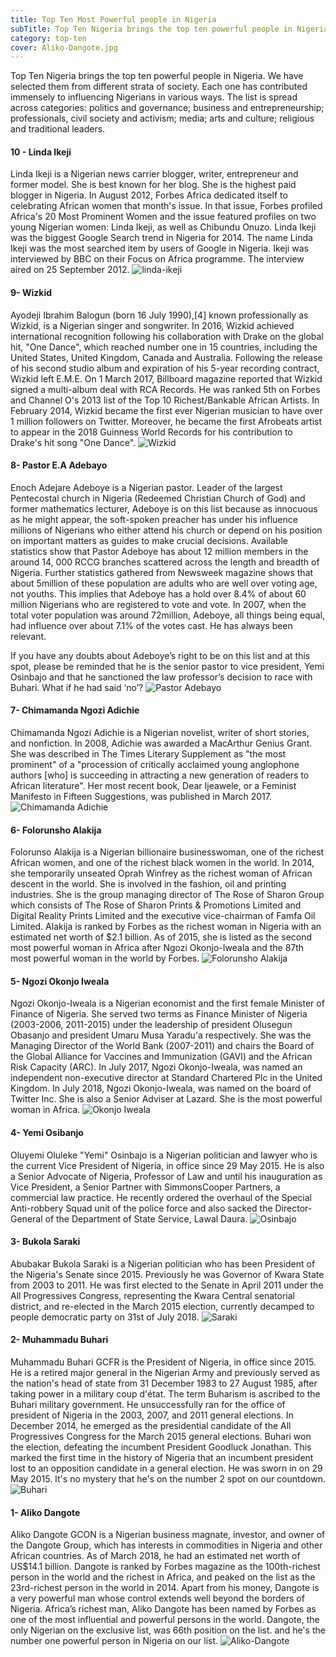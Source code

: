 ```yaml
---
title: Top Ten Most Powerful people in Nigeria
subTitle: Top Ten Nigeria brings the top ten powerful people in Nigeria.
category: top-ten
cover: Aliko-Dangote.jpg
---
```

Top Ten Nigeria brings the top ten powerful people in Nigeria. We have selected them from different strata of society. Each one has contributed immensely to influencing Nigerians in various ways. The list is spread across categories: politics and governance; business and entrepreneurship; professionals, civil society and activism; media; arts and culture; religious and traditional leaders.


#### 10 - Linda Ikeji
Linda Ikeji is a Nigerian news carrier blogger, writer, entrepreneur and former model. She is best known for her blog. She is the highest paid blogger in Nigeria. In August 2012, Forbes Africa dedicated itself to celebrating African women that month's issue. In that issue, Forbes profiled Africa's 20 Most Prominent Women and the issue featured profiles on two young Nigerian women: Linda Ikeji, as well as Chibundu Onuzo.
Linda Ikeji was the biggest Google Search trend in Nigeria for 2014. The name Linda Ikeji was the most searched item by users of Google in Nigeria. Ikeji was interviewed by BBC on their Focus on Africa programme. The interview aired on 25 September 2012.
![linda-ikeji](linda-ikeji-1.jpg)

#### 9- Wizkid
Ayodeji Ibrahim Balogun (born 16 July 1990),[4] known professionally as Wizkid, is a Nigerian singer and songwriter. 
In 2016, Wizkid achieved international recognition following his collaboration with Drake on the global hit, "One Dance", which reached number one in 15 countries, including the United States, United Kingdom, Canada and Australia.
Following the release of his second studio album and expiration of his 5-year recording contract, Wizkid left E.M.E. On 1 March 2017, Billboard magazine reported that Wizkid signed a multi-album deal with RCA Records.
He was ranked 5th on Forbes and Channel O's 2013 list of the Top 10 Richest/Bankable African Artists. In February 2014, Wizkid became the first ever Nigerian musician to have over 1 million followers on Twitter. Moreover, he became the first Afrobeats artist to appear in the 2018 Guinness World Records for his contribution to Drake's hit song "One Dance".
![Wizkid](wizkid.jpg)

#### 8- Pastor E.A Adebayo
Enoch Adejare Adeboye is a Nigerian pastor.
Leader of the largest Pentecostal church in Nigeria (Redeemed Christian Church of God) and former mathematics lecturer, Adeboye is on this list because as innocuous as he might appear, the soft-spoken preacher has under his influence millions of Nigerians who either attend his church or depend on his position on important matters as guides to make crucial decisions. Available statistics show that Pastor Adeboye has about 12 million members in the around 14, 000 RCCG branches scattered across the length and breadth of Nigeria. Further statistics gathered from Newsweek magazine shows that about 5million of these population are adults who are well over voting age, not youths. This implies that Adeboye has a hold over 8.4% of about 60 million Nigerians who are registered to vote and vote. In 2007, when the total voter population was around 72million, Adeboye, all things being equal, had influence over about 7.1% of the votes cast. He has always been relevant. 

If you have any doubts about Adeboye’s right to be on this list and at this spot, please be reminded that he is the senior pastor to vice president, Yemi Osinbajo and that he sanctioned the law professor’s decision to race with Buhari. What if he had said ‘no’?
![Pastor Adebayo](Adeboye.jpg)

####  7- Chimamanda Ngozi Adichie
Chimamanda Ngozi Adichie is a Nigerian novelist, writer of short stories, and nonfiction. 
In 2008, Adichie was awarded a MacArthur Genius Grant. She was described in The Times Literary Supplement as "the most prominent" of a "procession of critically acclaimed young anglophone authors [who] is succeeding in attracting a new generation of readers to African literature". Her most recent book, Dear Ijeawele, or a Feminist Manifesto in Fifteen Suggestions, was published in March 2017. 
![Chimamanda Adichie](chimamanda.jpg)

#### 6- Folorunsho Alakija
Folorunso Alakija is a Nigerian billionaire businesswoman, one of the richest African women, and one of the richest black women in the world. In 2014, she temporarily unseated Oprah Winfrey as the richest woman of African descent in the world. She is involved in the fashion, oil and printing industries. She is the group managing director of The Rose of Sharon Group which consists of The Rose of Sharon Prints & Promotions Limited and Digital Reality Prints Limited and the executive vice-chairman of Famfa Oil Limited. Alakija is ranked by Forbes as the richest woman in Nigeria with an estimated net worth of $2.1 billion. As of 2015, she is listed as the second most powerful woman in Africa after Ngozi Okonjo-Iweala and the 87th most powerful woman in the world by Forbes.
![Folorunsho Alakija](folorunsho.jpg)

#### 5- Ngozi Okonjo Iweala
Ngozi Okonjo-Iweala is a Nigerian economist and the first female Minister of Finance of Nigeria.
She served two terms as Finance Minister of Nigeria (2003-2006, 2011-2015) under the leadership of president Olusegun Obasanjo and president Umaru Musa Yaradu'a respectively. She was the Managing Director of the World Bank (2007-2011) and chairs the Board of the Global Alliance for Vaccines and Immunization (GAVI) and the African Risk Capacity (ARC).
In July 2017, Ngozi Okonjo-Iweala, was named an independent non-executive director at Standard Chartered Plc in the United Kingdom. In July 2018, Ngozi Okonjo-Iweala, was named on the board of Twitter Inc. She is also a Senior Adviser at Lazard. She is the most powerful woman in Africa.
![Okonjo Iweala](OkonjoIweala.jpg)

#### 4- Yemi Osibanjo
Oluyemi Oluleke "Yemi" Osinbajo  is a Nigerian politician and lawyer who is the current Vice President of Nigeria, in office since 29 May 2015. He is also a Senior Advocate of Nigeria, Professor of Law and until his inauguration as Vice President, a Senior Partner with SimmonsCooper Partners, a commercial law practice. He recently ordered the overhaul of the Special Anti-robbery Squad unit of the police force and also sacked the Director-General of the Department of State Service, Lawal Daura. 
![Osinbajo](Osinbajo.jpg)

#### 3- Bukola Saraki
Abubakar Bukola Saraki is a Nigerian politician who has been President of the Nigeria's Senate since 2015. Previously he was Governor of Kwara State from 2003 to 2011. He was first elected to the Senate in April 2011 under the All Progressives Congress, representing the Kwara Central senatorial district, and re-elected in the March 2015 election, currently decamped to people democratic party on 31st of July 2018.
![Saraki](Saraki.jpg)

#### 2- Muhammadu Buhari
Muhammadu Buhari GCFR is the President of Nigeria, in office since 2015. He is a retired major general in the Nigerian Army and previously served as the nation's head of state from 31 December 1983 to 27 August 1985, after taking power in a military coup d'état. The term Buharism is ascribed to the Buhari military government.
He unsuccessfully ran for the office of president of Nigeria in the 2003, 2007, and 2011 general elections. In December 2014, he emerged as the presidential candidate of the All Progressives Congress for the March 2015 general elections. Buhari won the election, defeating the incumbent President Goodluck Jonathan. This marked the first time in the history of Nigeria that an incumbent president lost to an opposition candidate in a general election. He was sworn in on 29 May 2015. It's no mystery that he's on the number 2 spot on our countdown.
![Buhari](Buhari1.jpg)

#### 1- Aliko Dangote
Aliko Dangote GCON is a Nigerian business magnate, investor, and owner of the Dangote Group, which has interests in commodities in Nigeria and other African countries. As of March 2018, he had an estimated net worth of US$14.1 billion.
Dangote is ranked by Forbes magazine as the 100th-richest person in the world and the richest in Africa, and peaked on the list as the 23rd-richest person in the world in 2014. Apart from his money, Dangote is a very powerful man whose control extends well beyond the borders of Nigeria. Africa’s richest man, Aliko Dangote has been named by Forbes as one of the most influential and powerful persons in the world. Dangote, the only Nigerian on the exclusive list, was 66th position on the list. and he's the number one powerful person in Nigeria on our list.
![Aliko-Dangote](Aliko-Dangote.jpg)
